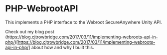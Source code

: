 # PHP-WebrootAPI
This implements a PHP interface to the Webroot SecureAnywhere Unity API.  
  
Check out my blog post (https://blog.cjtrowbridge.com/2017/03/11/implementing-webroots-api-in-php/)[https://blog.cjtrowbridge.com/2017/03/11/implementing-webroots-api-in-php/] about how and why I built this.
